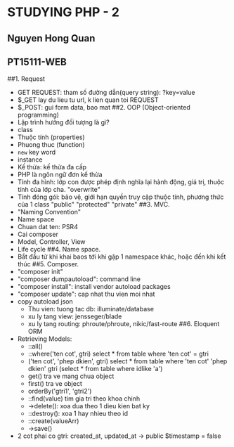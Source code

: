 # STUDYING PHP - 2
## Nguyen Hong Quan
## PT15111-WEB
##1. Request
- GET REQUEST: tham số đường dẫn(query string): ?key=value
- $_GET lay du lieu tu url, k lien quan toi REQUEST
- $_POST: gui form data, bao mat
##2. OOP (Object-oriented programming)
- Lập trình hướng đối tượng là gì?
- class
- Thuộc tính (properties)
- Phuong thuc (function)
- `new` key word
- instance
- Kế thừa: kế thừa đa cấp
- PHP là ngôn ngữ đơn kế thừa
- Tính đa hình: lớp con được phép định nghĩa lại hành động, giá trị, thuộc tính của lớp cha. "overwrite"
- Tính đóng gói: bảo vệ, giới hạn quyền truy cập thuộc tính, phương thức của 1 class "public" "protected" "private"
##3. MVC.
- "Naming Convention"
- Name space
- Chuan dat ten: PSR4
- Cai composer
- Model, Controller, View
- Life cycle
##4. Name space.
- Bắt đầu từ khi khai baos tới khi gặp 1 namespace khác, hoặc đến khi kết thúc
##5. Composer.
- "composer init"
- "composer dumpautoload": command line
- "composer install": install vendor autoload packages
- "composer update": cap nhat thu vien moi nhat
- copy autoload json
    + Thu vien: tuong tac db: illuminate/database
    + xu ly tang view: jensseger/blade
    + xu ly tang routing: phroute/phroute, nikic/fast-route
##6. Eloquent ORM
- Retrieving Models:
    + ::all()
    + ::where('ten cot', gtri) select * from table where 'ten cot' = gtri
    + ('ten cot', 'phep dkien', gtri) select * from table where 'ten cot' 'phep dkien' gtri (select * from table where idlike 'a')
    + get() tra ve mang chua object
    + first() tra ve object
    + orderBy('gtri1', 'gtri2')
    + ::find(value) tim gia tri theo khoa chinh
    + ->delete(): xoa dua theo 1 dieu kien bat ky
    + ::destroy(): xoa 1 hay nhieu theo id
    + ::create(valueArr)
    + ->save()
-   2 cot phai co gtri: created_at, updated_at -> public $timestamp = false
